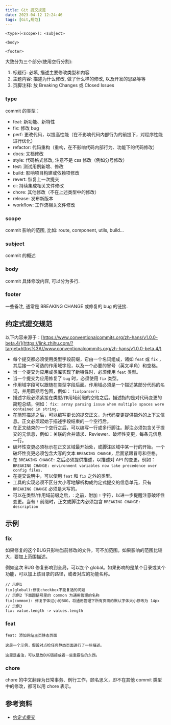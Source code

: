 ```yaml
---
title: Git 提交规范
date: 2023-04-12 12:24:46
tags: [Git,规范]
---
```


```
<type>(<scope>): <subject>

<body>

<footer>		
```

大致分为三个部分(使用空行分割):

1.  标题行: 必填, 描述主要修改类型和内容
2.  主题内容: 描述为什么修改, 做了什么样的修改, 以及开发的思路等等
3.  页脚注释: 放 Breaking Changes 或 Closed Issues

### type

commit 的类型：

-   feat: 新功能、新特性
-   fix: 修改 bug
-   perf: 更改代码，以提高性能（在不影响代码内部行为的前提下，对程序性能进行优化）
-   refactor: 代码重构（重构，在不影响代码内部行为、功能下的代码修改）
-   docs: 文档修改
-   style: 代码格式修改, 注意不是 css 修改（例如分号修改）
-   test: 测试用例新增、修改
-   build: 影响项目构建或依赖项修改
-   revert: 恢复上一次提交
-   ci: 持续集成相关文件修改
-   chore: 其他修改（不在上述类型中的修改）
-   release: 发布新版本
-   workflow: 工作流相关文件修改

### scope

commit 影响的范围, 比如: route, component, utils, build...

### subject

commit 的概述

### body

commit 具体修改内容, 可以分为多行.

### footer

一些备注, 通常是 BREAKING CHANGE 或修复的 bug 的链接.

## 约定式提交规范

以下内容来源于：[https://www.conventionalcommits.org/zh-hans/v1.0.0-beta.4/](https://link.zhihu.com/?target=https%3A//www.conventionalcommits.org/zh-hans/v1.0.0-beta.4/)

-   每个提交都必须使用类型字段前缀，它由一个名词组成，诸如 `feat` 或 `fix` ，其后接一个可选的作用域字段，以及一个必要的冒号（英文半角）和空格。
-   当一个提交为应用或类库实现了新特性时，必须使用 `feat` 类型。
-   当一个提交为应用修复了 `bug` 时，必须使用 `fix` 类型。
-   作用域字段可以跟随在类型字段后面。作用域必须是一个描述某部分代码的名词，并用圆括号包围，例如： `fix(parser):`
-   描述字段必须紧接在类型/作用域前缀的空格之后。描述指的是对代码变更的简短总结，例如： `fix: array parsing issue when multiple spaces were contained in string.`
-   在简短描述之后，可以编写更长的提交正文，为代码变更提供额外的上下文信息。正文必须起始于描述字段结束的一个空行后。
-   在正文结束的一个空行之后，可以编写一行或多行脚注。脚注必须包含关于提交的元信息，例如：关联的合并请求、Reviewer、破坏性变更，每条元信息一行。
-   破坏性变更必须标示在正文区域最开始处，或脚注区域中某一行的开始。一个破坏性变更必须包含大写的文本 `BREAKING CHANGE`，后面紧跟冒号和空格。
-   在 `BREAKING CHANGE:` 之后必须提供描述，以描述对 API 的变更。例如： `BREAKING CHANGE: environment variables now take precedence over config files.`
-   在提交说明中，可以使用 `feat` 和 `fix` 之外的类型。
-   工具的实现必须不区分大小写地解析构成约定式提交的信息单元，只有 `BREAKING CHANGE` 必须是大写的。
-   可以在类型/作用域前缀之后，: 之前，附加 `!` 字符，以进一步提醒注意破坏性变更。当有 `!` 前缀时，正文或脚注内必须包含 `BREAKING CHANGE: description`

## 示例

### fix

如果修复的这个BUG只影响当前修改的文件，可不加范围。如果影响的范围比较大，要加上范围描述。

例如这次 BUG 修复影响到全局，可以加个 global。如果影响的是某个目录或某个功能，可以加上该目录的路径，或者对应的功能名称。

```
// 示例1
fix(global):修复checkbox不能复选的问题
// 示例2 下面圆括号里的 common 为通用管理的名称
fix(common): 修复字体过小的BUG，将通用管理下所有页面的默认字体大小修改为 14px
// 示例3
fix: value.length -> values.length
```

### feat

```
feat: 添加网站主页静态页面

这是一个示例，假设对点检任务静态页面进行了一些描述。
 
这里是备注，可以是放BUG链接或者一些重要性的东西。
```

### chore

chore 的中文翻译为日常事务、例行工作，顾名思义，即不在其他 commit 类型中的修改，都可以用 chore 表示。

## 参考资料

-   [约定式提交](https://link.zhihu.com/?target=https%3A//www.conventionalcommits.org/zh-hans/v1.0.0-beta.4/)
